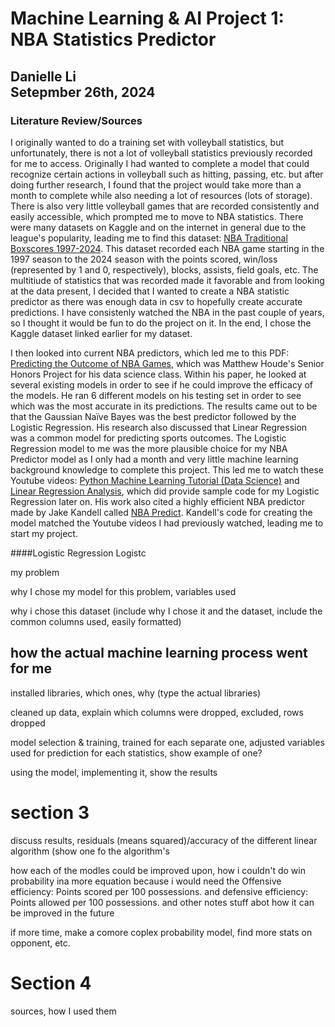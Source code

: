 # Machine Learning & AI Project 1: NBA Statistics Predictor
## Danielle Li<br />Setepmber 26th, 2024
### Literature Review/Sources
I originally wanted to do a training set with volleyball statistics, but unfortunately, there is not a lot of volleyball statistics previously recorded for me to access. Originally I had wanted to complete a model that could recognize certain actions in volleyball such as hitting, passing, etc. but after doing further research, I found that the project would take more than a month to complete while also needing a lot of resources (lots of storage). There is also very little volleyball games that are recorded consistently and easily accessible, which prompted me to move to NBA statistics. There were many datasets on Kaggle and on the internet in general due to the league's popularity, leading me to find this dataset: [NBA Traditional Boxscores 1997-2024](https://www.kaggle.com/datasets/szymonjwiak/nba-traditional?select=team_traditional.csv). This dataset recorded each NBA game starting in the 1997 season to the 2024 season with the points scored, win/loss (represented by 1 and 0, respectively), blocks, assists, field goals, etc. The multitiude of statistics that was recorded made it favorable and from looking at the data present, I decided that I wanted to create a NBA statistic predictor as there was enough data in csv to hopefully create accurate predictions. I have consistenly watched the NBA in the past couple of years, so I thought it would be fun to do the project on it. In the end, I chose the Kaggle dataset linked earlier for my dataset.

I then looked into current NBA predictors, which led me to this PDF: [Predicting the Outcome of NBA Games](https://digitalcommons.bryant.edu/cgi/viewcontent.cgi?article=1000&context=honors_data_science#:~:text=The%20most%20common%20features%20used,rating%2C%20and%20true%20shooting%20percentage.), which was Matthew Houde's Senior Honors Project for his data science class. Within his paper, he looked at several existing models in order to see if he could improve the efficacy of the models. He ran 6 different models on his testing set in order to see which was the most accurate in its predictions. The results came out to be that the Gaussian Naïve Bayes was the best predictor followed by the Logistic Regression. His research also discussed that Linear Regression was a common model for predicting sports outcomes. The Logistic Regression model to me was the more plausible choice for my NBA Predictor model as I only had a month and very little machine learning background knowledge to complete this project. This led me to watch these Youtube videos: [Python Machine Learning Tutorial (Data Science)](https://www.youtube.com/watch?v=7eh4d6sabA0) and [Linear Regression Analysis](https://www.youtube.com/watch?v=NUXdtN1W1FE), which did provide sample code for my Logistic Regression later on. His work also cited a highly efficient NBA predictor made by Jake Kandell called [NBA Predict](https://github.com/JakeKandell/NBA-Predict/blob/master/createModel.py). Kandell's code for creating the model matched the Youtube videos I had previously watched, leading me to start my project.

####Logistic Regression
Logistc




my problem

why I chose my model for this problem, variables used

why i chose this dataset (include why I chose it and the dataset, include the common columns used, easily formatted)


## how the actual machine learning process went for me
installed libraries, which ones, why (type the actual libraries)

cleaned up data, explain which columns were dropped, excluded, rows dropped

model selection & training, trained for each separate one, adjusted variables used for prediction for each statistics, show example of one?

using the model, implementing it, show the results

# section 3

discuss results, residuals (means squared)/accuracy of the different linear algorithm (show one fo the algorithm's 

how each of the modles could be improved upon, how i couldn't do win probability ina  more equation because i would need the Offensive efficiency: Points scored per 100 possessions. and defensive efficiency: Points allowed per 100 possessions. and other notes stuff abot how it can be improved in the future

if more time, make a comore coplex probability model, find more stats on opponent, etc.


# Section 4

sources, how I used them


